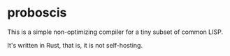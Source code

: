 # proboscis

This is a simple non-optimizing compiler for a tiny subset of common LISP.

It's written in Rust, that is, it is not self-hosting.
